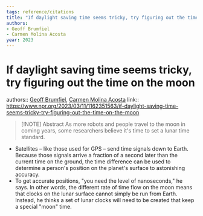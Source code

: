 ```yaml
---
tags: reference/citations
title: "If daylight saving time seems tricky, try figuring out the time on the moon"
authors:  
- Geoff Brumfiel
- Carmen Molina Acosta
year: 2023
---
```

# If daylight saving time seems tricky, try figuring out the time on the moon
authors:: [Geoff Brumfiel](https://www.npr.org/people/279612138/geoff-brumfiel), [Carmen Molina Acosta](https://www.npr.org/people/1160148334/carmen-molina-acosta) 
link:: https://www.npr.org/2023/03/11/1162351563/if-daylight-saving-time-seems-tricky-try-figuring-out-the-time-on-the-moon

> [!NOTE] Abstract
> As more robots and people travel to the moon in coming years, some researchers believe it's time to set a lunar time standard.

- Satellites – like those used for GPS – send time signals down to Earth. Because those signals arrive a fraction of a second later than the current time on the ground, the time difference can be used to determine a person's position on the planet's surface to astonishing accuracy.
- To get accurate positions, "you need the level of nanoseconds," he says. In other words, the different rate of time flow on the moon means that clocks on the lunar surface cannot simply be run from Earth. Instead, he thinks a set of lunar clocks will need to be created that keep a special "moon" time.